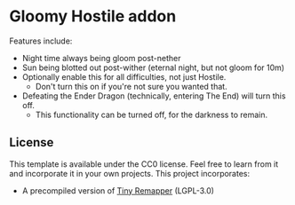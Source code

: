 # Gloomy Hostile addon

Features include:
- Night time always being gloom post-nether
- Sun being blotted out post-wither (eternal night, but not gloom for 10m)
- Optionally enable this for all difficulties, not just Hostile.
  - Don't turn this on if you're not sure you wanted that.
- Defeating the Ender Dragon (technically, entering The End) will turn this off.
  - This functionality can be turned off, for the darkness to remain.

## License

This template is available under the CC0 license. Feel free to learn from it and incorporate it in your own projects.
This project incorporates:
* A precompiled version of [Tiny Remapper](https://github.com/FabricMC/tiny-remapper) (LGPL-3.0)
